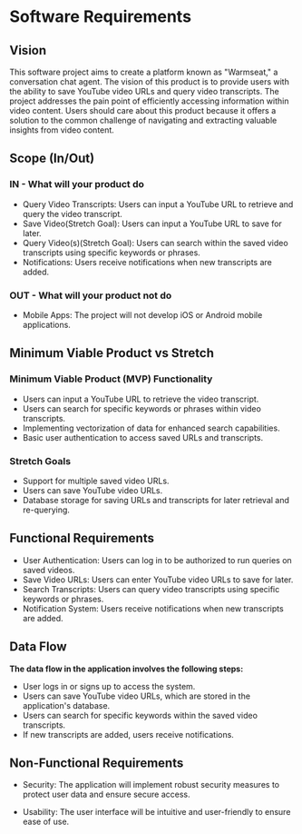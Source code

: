 # Software Requirements

## Vision

This software project aims to create a platform known as "Warmseat," a conversation chat agent. The vision of this product is to provide users with the ability to save YouTube video URLs and query video transcripts. The project addresses the pain point of efficiently accessing information within video content. Users should care about this product because it offers a solution to the common challenge of navigating and extracting valuable insights from video content.

## Scope (In/Out)

### IN - What will your product do

- Query Video Transcripts:
    Users can input a YouTube URL to retrieve and query the video transcript.
- Save Video(Stretch Goal):
    Users can input a YouTube URL to save for later.
- Query Video(s)(Stretch Goal):
    Users can search within the saved video transcripts using specific keywords or phrases.
- Notifications:
    Users receive notifications when new transcripts are added.

### OUT - What will your product not do

- Mobile Apps:
    The project will not develop iOS or Android mobile applications.

## Minimum Viable Product vs Stretch

### Minimum Viable Product (MVP) Functionality

- Users can input a YouTube URL to retrieve the video transcript.
- Users can search for specific keywords or phrases within video transcripts.
- Implementing vectorization of data for enhanced search capabilities.
- Basic user authentication to access saved URLs and transcripts.

### Stretch Goals

- Support for multiple saved video URLs.
- Users can save YouTube video URLs.
- Database storage for saving URLs and transcripts for later retrieval and re-querying.

## Functional Requirements

- User Authentication:
    Users can log in to be authorized to run queries on saved videos.
- Save Video URLs:
    Users can enter YouTube video URLs to save for later.
- Search Transcripts:
    Users can query video transcripts using specific keywords or phrases.
- Notification System:
    Users receive notifications when new transcripts are added.

## Data Flow

**The data flow in the application involves the following steps:**

- User logs in or signs up to access the system.
- Users can save YouTube video URLs, which are stored in the application's database.
- Users can search for specific keywords within the saved video transcripts.
- If new transcripts are added, users receive notifications.

## Non-Functional Requirements

- Security:
    The application will implement robust security measures to protect user data and ensure secure access.

- Usability:
    The user interface will be intuitive and user-friendly to ensure ease of use.
